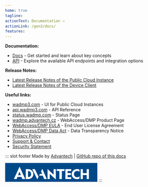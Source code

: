 ```yaml
---
home: true
tagline: 
actionText: Documentation →
actionLink: /gen3/docs/
features:
---
```


**Documentation:**

- [Docs](/gen3/docs/) - Get started and learn about key concepts
- [API](/gen3/api/) - Explore the available API endpoints and integration options

**Release Notes:**

- [Latest Release Notes of the Public Cloud Instance](/gen3/release-notes/)
- [Latest Release Notes of the Device Client](/gen3/client/)

**Useful links:**

- [wadmp3.com](https://wadmp3.com) - UI for Public Cloud Instances
- [api.wadmp3.com](https://api.wadmp3.com) - API Reference
- [status.wadmp.com](https://status.wadmp.com) - Status Page
- [wadmp.advantech.cz](https://wadmp.advantech.cz) - WebAccess/DMP Product Page
- [WebAccess/DMP EULA](/eula.html) - End User License Agreement
- [WebAccess/DMP Data Act](/data-act.html) - Data Transparency Notice
- [Privacy Policy](/privacy-policy.html)
- [Support & Contact](/contact/)
- [Security Statement](/security-statement.html)

::: slot footer
Made by [Advantech](https://icr.advantech.cz) | [GitHub repo of this docs](https://github.com/wadmp/wadmp.github.io)

<img src="./advantech.png" width="300">
:::
